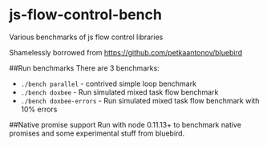 js-flow-control-bench
=====================

Various benchmarks of js flow control libraries

Shamelessly borrowed from https://github.com/petkaantonov/bluebird

##Run benchmarks
There are 3 benchmarks:

* `./bench parallel` - contrived simple loop benchmark
* `./bench doxbee` - Run simulated mixed task flow benchmark
* `./bench doxbee-errors` - Run simulated mixed task flow benchmark with 10% errors

##Native promise support
Run with node 0.11.13+ to benchmark native promises and some experimental
stuff from bluebird.
